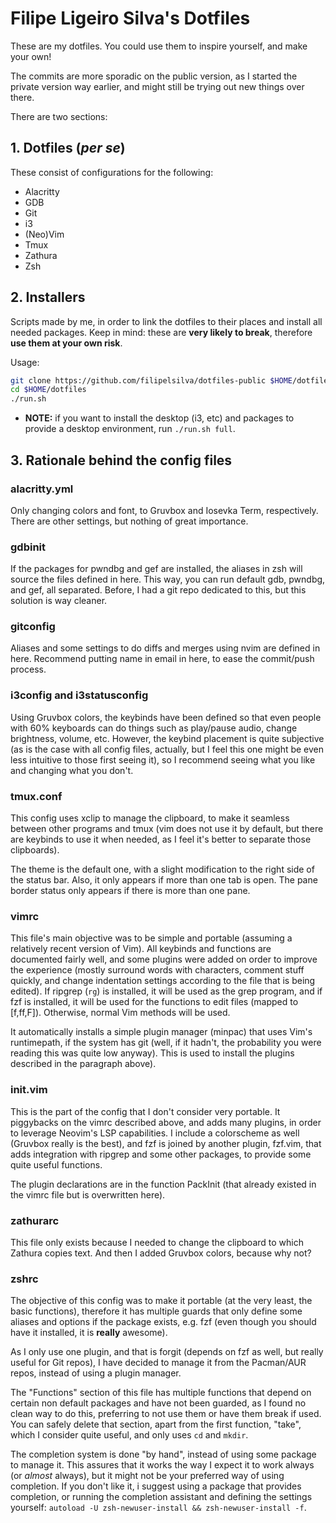 # Filipe Ligeiro Silva's Dotfiles

These are my dotfiles. You could use them to inspire yourself, and make your
own!

The commits are more sporadic on the public version, as I started the private
version way earlier, and might still be trying out new things over there.

There are two sections:

## 1. Dotfiles (*per se*)

These consist of configurations for the following:

* Alacritty
* GDB
* Git
* i3
* (Neo)Vim
* Tmux
* Zathura
* Zsh

## 2. Installers

Scripts made by me, in order to link the dotfiles to their places and install
all needed packages. Keep in mind: these are **very likely to break**,
therefore **use them at your own risk**.

Usage:

```bash
git clone https://github.com/filipelsilva/dotfiles-public $HOME/dotfiles
cd $HOME/dotfiles
./run.sh
```

* **NOTE:** if you want to install the desktop (i3, etc) and packages to
  provide a desktop environment, run `./run.sh full`.

## 3. Rationale behind the config files

### alacritty.yml

Only changing colors and font, to Gruvbox and Iosevka Term, respectively. There
are other settings, but nothing of great importance.

### gdbinit

If the packages for pwndbg and gef are installed, the aliases in zsh will
source the files defined in here. This way, you can run default gdb, pwndbg,
and gef, all separated. Before, I had a git repo dedicated to this, but this
solution is way cleaner.

### gitconfig

Aliases and some settings to do diffs and merges using nvim are defined in
here. Recommend putting name in email in here, to ease the commit/push process.

### i3config and i3statusconfig

Using Gruvbox colors, the keybinds have been defined so that even people with
60% keyboards can do things such as play/pause audio, change brightness,
volume, etc. However, the keybind placement is quite subjective (as is the case
with all config files, actually, but I feel this one might be even less
intuitive to those first seeing it), so I recommend seeing what you like and
changing what you don't.

### tmux.conf

This config uses xclip to manage the clipboard, to make it seamless between
other programs and tmux (vim does not use it by default, but there are keybinds
to use it when needed, as I feel it's better to separate those clipboards).

The theme is the default one, with a slight modification to the right side of
the status bar. Also, it only appears if more than one tab is open. The pane
border status only appears if there is more than one pane.

### vimrc

This file's main objective was to be simple and portable (assuming a relatively
recent version of Vim). All keybinds and functions are documented fairly well,
and some plugins were added on order to improve the experience (mostly surround
words with characters, comment stuff quickly, and change indentation settings
according to the file that is being edited). If ripgrep (`rg`) is installed, it
will be used as the grep program, and if fzf is installed, it will be used for
the functions to edit files (mapped to <Leader>[f,ff,F]). Otherwise, normal Vim
methods will be used.

It automatically installs a simple plugin manager (minpac) that uses
Vim's runtimepath, if the system has git (well, if it hadn't, the probability
you were reading this was quite low anyway). This is used to install the
plugins described in the paragraph above).

### init.vim

This is the part of the config that I don't consider very portable. It
piggybacks on the vimrc described above, and adds many plugins, in order to
leverage Neovim's LSP capabilities. I include a colorscheme as well (Gruvbox
really is the best), and fzf is joined by another plugin, fzf.vim, that adds
integration with ripgrep and some other packages, to provide some quite useful
functions.

The plugin declarations are in the function PackInit (that already existed in
the vimrc file but is overwritten here).

### zathurarc

This file only exists because I needed to change the clipboard to which Zathura
copies text. And then I added Gruvbox colors, because why not?

### zshrc

The objective of this config was to make it portable (at the very least, the
basic functions), therefore it has multiple guards that only define some
aliases and options if the package exists, e.g. fzf (even though you should
have it installed, it is **really** awesome).

As I only use one plugin, and that is forgit (depends on fzf as well, but
really useful for Git repos), I have decided to manage it from the Pacman/AUR
repos, instead of using a plugin manager.

The "Functions" section of this file has multiple functions that depend on
certain non default packages and have not been guarded, as I found no clean way
to do this, preferring to not use them or have them break if used. You can
safely delete that section, apart from the first function, "take", which I
consider quite useful, and only uses `cd` and `mkdir`.

The completion system is done "by hand", instead of using some package to
manage it. This assures that it works the way I expect it to work always (or
*almost* always), but it might not be your preferred way of using completion.
If you don't like it, i suggest using a package that provides completion, or
running the completion assistant and defining the settings yourself: `autoload
-U zsh-newuser-install && zsh-newuser-install -f`.
